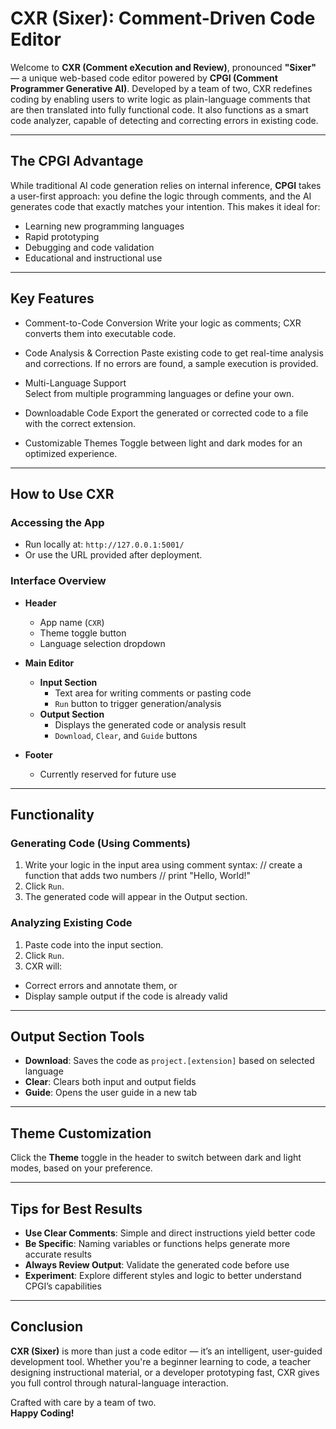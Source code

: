 # CXR (Sixer): Comment-Driven Code Editor

Welcome to **CXR (Comment eXecution and Review)**, pronounced **"Sixer"** — a unique web-based code editor powered by **CPGI (Comment Programmer Generative AI)**. Developed by a team of two, CXR redefines coding by enabling users to write logic as plain-language comments that are then translated into fully functional code. It also functions as a smart code analyzer, capable of detecting and correcting errors in existing code.

---

##  The CPGI Advantage

While traditional AI code generation relies on internal inference, **CPGI** takes a user-first approach: you define the logic through comments, and the AI generates code that exactly matches your intention. This makes it ideal for:

- Learning new programming languages  
- Rapid prototyping  
- Debugging and code validation  
- Educational and instructional use

---

##  Key Features

-  Comment-to-Code Conversion 
  Write your logic as comments; CXR converts them into executable code.

- Code Analysis & Correction 
  Paste existing code to get real-time analysis and corrections. If no errors are found, a sample execution is provided.

-  Multi-Language Support  
  Select from multiple programming languages or define your own.

- Downloadable Code 
  Export the generated or corrected code to a file with the correct extension.

-  Customizable Themes
  Toggle between light and dark modes for an optimized experience.

---

##  How to Use CXR

### Accessing the App

- Run locally at: `http://127.0.0.1:5001/`
- Or use the URL provided after deployment.

###  Interface Overview

- **Header**
  - App name (`CXR`)
  - Theme toggle button
  - Language selection dropdown

- **Main Editor**
  - **Input Section**
    - Text area for writing comments or pasting code
    - `Run` button to trigger generation/analysis
  - **Output Section**
    - Displays the generated code or analysis result
    - `Download`, `Clear`, and `Guide` buttons

- **Footer**
  - Currently reserved for future use

---

##  Functionality

###  Generating Code (Using Comments)

1. Write your logic in the input area using comment syntax:
// create a function that adds two numbers
// print "Hello, World!"
2. Click `Run`.
3. The generated code will appear in the Output section.

###  Analyzing Existing Code

1. Paste code into the input section.
2. Click `Run`.
3. CXR will:
- Correct errors and annotate them, or
- Display sample output if the code is already valid

---

##  Output Section Tools

- **Download**: Saves the code as `project.[extension]` based on selected language
- **Clear**: Clears both input and output fields
- **Guide**: Opens the user guide in a new tab

---

##  Theme Customization

Click the **Theme** toggle in the header to switch between dark and light modes, based on your preference.

---

##  Tips for Best Results

- **Use Clear Comments**: Simple and direct instructions yield better code
- **Be Specific**: Naming variables or functions helps generate more accurate results
- **Always Review Output**: Validate the generated code before use
- **Experiment**: Explore different styles and logic to better understand CPGI’s capabilities

---

##  Conclusion

**CXR (Sixer)** is more than just a code editor — it’s an intelligent, user-guided development tool. Whether you're a beginner learning to code, a teacher designing instructional material, or a developer prototyping fast, CXR gives you full control through natural-language interaction.

Crafted with care by a team of two.  
**Happy Coding!**
